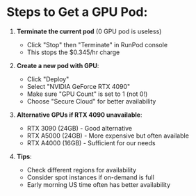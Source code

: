 # Steps to Get a GPU Pod:

1. **Terminate the current pod** (0 GPU pod is useless)
   - Click "Stop" then "Terminate" in RunPod console
   - This stops the $0.345/hr charge

2. **Create a new pod with GPU**:
   - Click "Deploy"
   - Select "NVIDIA GeForce RTX 4090" 
   - Make sure "GPU Count" is set to 1 (not 0\!)
   - Choose "Secure Cloud" for better availability
   
3. **Alternative GPUs if RTX 4090 unavailable**:
   - RTX 3090 (24GB) - Good alternative
   - RTX A5000 (24GB) - More expensive but often available
   - RTX A4000 (16GB) - Sufficient for our needs

4. **Tips**:
   - Check different regions for availability
   - Consider spot instances if on-demand is full
   - Early morning US time often has better availability
